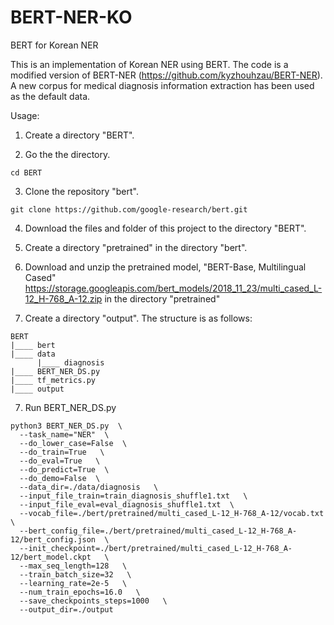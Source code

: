 # BERT-NER-KO
BERT for Korean NER

This is an implementation of Korean NER using BERT.
The code is a modified version of BERT-NER (https://github.com/kyzhouhzau/BERT-NER).
A new corpus for medical diagnosis information extraction has been used as the default data.

Usage:

1. Create a directory "BERT".

2. Go the the directory.
```
cd BERT
```

3. Clone the repository "bert".
```
git clone https://github.com/google-research/bert.git
```

4. Download the files and folder of this project to the directory "BERT".

5. Create a directory "pretrained" in the directory "bert".

6. Download and unzip the pretrained model, "BERT-Base, Multilingual Cased" https://storage.googleapis.com/bert_models/2018_11_23/multi_cased_L-12_H-768_A-12.zip in the directory "pretrained"

7. Create a directory "output".
The structure is as follows:
```
BERT
|____ bert
|____ data
      |____ diagnosis   
|____ BERT_NER_DS.py
|____ tf_metrics.py
|____ output
```

7. Run BERT_NER_DS.py

```
python3 BERT_NER_DS.py  \
  --task_name="NER"  \
  --do_lower_case=False  \
  --do_train=True   \
  --do_eval=True   \
  --do_predict=True  \
  --do_demo=False  \
  --data_dir=./data/diagnosis   \
  --input_file_train=train_diagnosis_shuffle1.txt   \
  --input_file_eval=eval_diagnosis_shuffle1.txt  \
  --vocab_file=./bert/pretrained/multi_cased_L-12_H-768_A-12/vocab.txt  \
  --bert_config_file=./bert/pretrained/multi_cased_L-12_H-768_A-12/bert_config.json  \
  --init_checkpoint=./bert/pretrained/multi_cased_L-12_H-768_A-12/bert_model.ckpt   \
  --max_seq_length=128   \
  --train_batch_size=32   \
  --learning_rate=2e-5   \
  --num_train_epochs=16.0   \
  --save_checkpoints_steps=1000   \
  --output_dir=./output
```
